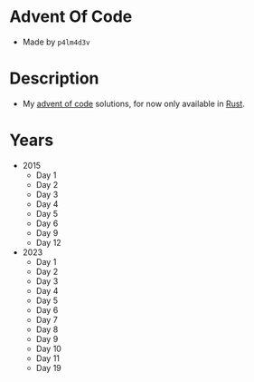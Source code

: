 # Advent Of Code
- Made by ```p4lm4d3v```

# Description
- My [advent of code](https://adventofcode.com/) solutions, for now only available in [Rust](https://www.rust-lang.org/).

# Years 
- 2015
  - Day 1
  - Day 2
  - Day 3
  - Day 4
  - Day 5
  - Day 6
  - Day 9
  - Day 12
- 2023
  - Day 1
  - Day 2
  - Day 3
  - Day 4
  - Day 5
  - Day 6
  - Day 7
  - Day 8
  - Day 9
  - Day 10
  - Day 11
  - Day 19